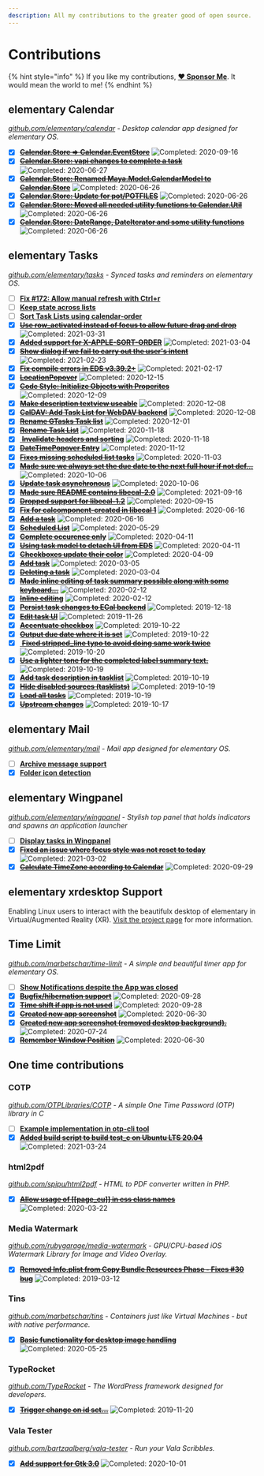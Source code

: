 ```yaml
---
description: All my contributions to the greater good of open source.
---
```


# Contributions

{% hint style="info" %}
If you like my contributions, [**❤️ Sponsor Me**](https://github.com/sponsors/marbetschar). It would mean the world to me!
{% endhint %}

## elementary Calendar

[_github.com/elementary/calendar_](https://github.com/elementary/calendar) _- Desktop calendar app designed for elementary OS._

* [x] [~~**Calendar.Store =&gt; Calendar.EventStore**~~](https://github.com/elementary/calendar/pull/595) ![Completed: 2020-09-16](https://img.shields.io/badge/completed-2020--09--16-lightgrey?style=social)
* [x] [~~**Calendar.Store: vapi changes to complete a task**~~](https://github.com/elementary/calendar/pull/558) ![Completed: 2020-06-27](https://img.shields.io/badge/completed-2020--06--27-lightgrey?style=social)
* [x] [~~**Calendar.Store: Renamed Maya.Model.CalendarModel to Calendar.Store**~~](https://github.com/elementary/calendar/pull/557) ![Completed: 2020-06-26](https://img.shields.io/badge/completed-2020--06--26-lightgrey?style=social)
* [x] [~~**Calendar.Store: Update for pot/POTFILES**~~](https://github.com/elementary/calendar/pull/556) ![Completed: 2020-06-26](https://img.shields.io/badge/completed-2020--06--26-lightgrey?style=social)
* [x] [~~**Calendar.Store: Moved all needed utility functions to Calendar.Util**~~](https://github.com/elementary/calendar/pull/555) ![Completed: 2020-06-26](https://img.shields.io/badge/completed-2020--06--26-lightgrey?style=social)
* [x] [~~**Calendar.Store: DateRange, DateIterator and some utility functions**~~](https://github.com/elementary/calendar/pull/554) ![Completed: 2020-06-26](https://img.shields.io/badge/completed-2020--06--26-lightgrey?style=social)

## elementary Tasks

[_github.com/elementary/tasks_](https://github.com/elementary/tasks/) _- Synced tasks and reminders on elementary OS._

* [ ] [**Fix \#172: Allow manual refresh with Ctrl+r**](https://github.com/elementary/tasks/pull/200)
* [ ] [**Keep state across lists**](https://github.com/elementary/tasks/pull/197)
* [ ] [**Sort Task Lists using calendar-order**](https://github.com/elementary/tasks/pull/192)
* [x] [~~**Use row_activated instead of focus to allow future drag and drop**~~](https://github.com/elementary/tasks/pull/215) ![Completed: 2021-03-31](https://img.shields.io/badge/completed-2021--03--31-lightgrey?style=social)
* [x] [~~**Added support for X-APPLE-SORT-ORDER**~~](https://github.com/elementary/tasks/pull/198) ![Completed: 2021-03-04](https://img.shields.io/badge/completed-2021--03--04-lightgrey?style=social)
* [x] [~~**Show dialog if we fail to carry out the user's intent**~~](https://github.com/elementary/tasks/pull/189) ![Completed: 2021-02-23](https://img.shields.io/badge/completed-2021--02--23-lightgrey?style=social)
* [x] [~~**Fix compile errors in EDS v3.39.2+**~~](https://github.com/elementary/tasks/pull/193) ![Completed: 2021-02-17](https://img.shields.io/badge/completed-2021--02--17-lightgrey?style=social)
* [x] [~~**LocationPopover**~~](https://github.com/elementary/tasks/pull/174) ![Completed: 2020-12-15](https://img.shields.io/badge/completed-2020--12--15-lightgrey?style=social)
* [x] [~~**Code Style: Initialize Objects with Properites**~~](https://github.com/elementary/tasks/pull/179) ![Completed: 2020-12-09](https://img.shields.io/badge/completed-2020--12--09-lightgrey?style=social)
* [x] [~~**Make description textview useable**~~](https://github.com/elementary/tasks/pull/177) ![Completed: 2020-12-08](https://img.shields.io/badge/completed-2020--12--08-lightgrey?style=social)
* [x] [~~**CalDAV: Add Task List for WebDAV backend**~~](https://github.com/elementary/tasks/pull/150) ![Completed: 2020-12-08](https://img.shields.io/badge/completed-2020--12--08-lightgrey?style=social)
* [x] [~~**Rename GTasks Task list**~~](https://github.com/elementary/tasks/pull/165) ![Completed: 2020-12-01](https://img.shields.io/badge/completed-2020--12--01-lightgrey?style=social)
* [x] [~~**Rename Task List**~~](https://github.com/elementary/tasks/pull/153) ![Completed: 2020-11-18](https://img.shields.io/badge/completed-2020--11--18-lightgrey?style=social)
* [x] [ ~~**Invalidate headers and sorting**~~](https://github.com/elementary/tasks/pull/125) ![Completed: 2020-11-18](https://img.shields.io/badge/completed-2020--11--18-lightgrey?style=social)
* [x] [~~**DateTimePopover Entry**~~](https://github.com/elementary/tasks/pull/159) ![Completed: 2020-11-12](https://img.shields.io/badge/completed-2020--11--12-lightgrey?style=social)
* [x] [~~**Fixes missing scheduled list tasks**~~](https://github.com/elementary/tasks/pull/147) ![Completed: 2020-11-03](https://img.shields.io/badge/completed-2020--11--03-lightgrey?style=social)
* [x] [~~**Made sure we always set the due date to the next full hour if not def…**~~](https://github.com/elementary/tasks/pull/102) ![Completed: 2020-10-06](https://img.shields.io/badge/completed-2020--10--06-lightgrey?style=social)
* [x] [~~**Update task asynchronous**~~](https://github.com/elementary/tasks/pull/144) ![Completed: 2020-10-06](https://img.shields.io/badge/completed-2020--10--06-lightgrey?style=social)
* [x] [~~**Made sure README contains libecal-2.0**~~](https://github.com/elementary/tasks/pull/132) ![Completed: 2021-09-16](https://img.shields.io/badge/completed-2021--09--16-lightgrey?style=social)
* [x] [~~**Dropped support for libecal-1.2**~~](https://github.com/elementary/tasks/pull/130) ![Completed: 2020-09-15](https://img.shields.io/badge/completed-2020--09--15-lightgrey?style=social)
* [x] [~~**Fix for calcomponent-created in libecal 1**~~](https://github.com/elementary/tasks/pull/122) ![Completed: 2020-06-16](https://img.shields.io/badge/completed-2020--06--16-lightgrey?style=social)
* [x] [~~**Add a task**~~](https://github.com/elementary/tasks/pull/116) ![Completed: 2020-06-16](https://img.shields.io/badge/completed-2020--06--16-lightgrey?style=social)
* [x] [~~**Scheduled List**~~](https://github.com/elementary/tasks/pull/120) ![Completed: 2020-05-29](https://img.shields.io/badge/completed-2020--05--29-lightgrey?style=social)
* [x] [~~**Complete occurence only**~~](https://github.com/elementary/tasks/pull/106) ![Completed: 2020-04-11](https://img.shields.io/badge/completed-2020--04--11-lightgrey?style=social)
* [x] [~~**Using task model to detach UI from EDS**~~](https://github.com/elementary/tasks/pull/100) ![Completed: 2020-04-11](https://img.shields.io/badge/completed-2020--04--11-lightgrey?style=social)
* [x] [~~**Checkboxes update their color**~~](https://github.com/elementary/tasks/pull/103) ![Completed: 2020-04-09](https://img.shields.io/badge/completed-2020--04--09-lightgrey?style=social)
* [x] [~~**Add task**~~](https://github.com/elementary/tasks/pull/89) ![Completed: 2020-03-05](https://img.shields.io/badge/completed-2020--03--05-lightgrey?style=social)
* [x] [~~**Deleting a task**~~](https://github.com/elementary/tasks/pull/88) ![Completed: 2020-03-04](https://img.shields.io/badge/completed-2020--03--04-lightgrey?style=social)
* [x] [~~**Made inline editing of task summary possible along with some keyboard…**~~](https://github.com/elementary/tasks/pull/76) ![Completed: 2020-02-12](https://img.shields.io/badge/completed-2020--02--12-lightgrey?style=social)
* [x] [~~**Inline editing**~~](https://github.com/elementary/tasks/pull/78) ![Completed: 2020-02-12](https://img.shields.io/badge/completed-2020--02--12-lightgrey?style=social)
* [x] [~~**Persist task changes to ECal backend**~~](https://github.com/elementary/tasks/pull/61) ![Completed: 2019-12-18](https://img.shields.io/badge/completed-2019--12--18-lightgrey?style=social)
* [x] [~~**Edit task UI**~~](https://github.com/elementary/tasks/pull/59) ![Completed: 2019-11-26](https://img.shields.io/badge/completed-2019--11--26-lightgrey?style=social)
* [x] [~~**Accentuate checkbox**~~](https://github.com/elementary/tasks/pull/55) ![Completed: 2019-10-22](https://img.shields.io/badge/completed-2019--10--22-lightgrey?style=social)
* [x] [~~**Output due date where it is set**~~](https://github.com/elementary/tasks/pull/50) ![Completed: 2019-10-22](https://img.shields.io/badge/completed-2019--10--22-lightgrey?style=social)
* [x] [ ~~**Fixed stripped\_line typo to avoid doing same work twice**~~](https://github.com/elementary/tasks/pull/48) ![Completed: 2019-10-20](https://img.shields.io/badge/completed-2019--10--20-lightgrey?style=social)
* [x] [~~**Use a lighter tone for the completed label summary text.**~~](https://github.com/elementary/tasks/pull/43) ![Completed: 2019-10-19](https://img.shields.io/badge/completed-2019--10--19-lightgrey?style=social)
* [x] [~~**Add task description in tasklist**~~](https://github.com/elementary/tasks/pull/39) ![Completed: 2019-10-19](https://img.shields.io/badge/completed-2019--10--19-lightgrey?style=social)
* [x] [~~**Hide disabled sources \(tasklists\)**~~](https://github.com/elementary/tasks/pull/38) ![Completed: 2019-10-19](https://img.shields.io/badge/completed-2019--10--19-lightgrey?style=social)
* [x] [~~**Load all tasks**~~](https://github.com/elementary/tasks/pull/44) ![Completed: 2019-10-19](https://img.shields.io/badge/completed-2019--10--19-lightgrey?style=social)
* [x] [~~**Upstream changes**~~](https://github.com/marbetschar/tasks/pull/2) ![Completed: 2019-10-17](https://img.shields.io/badge/completed-2019--10--17-lightgrey?style=social)

## elementary Mail

[_github.com/elementary/mail_](https://github.com/elementary/mail) _- Mail app designed for elementary OS._

* [ ] [**Archive message support**](https://github.com/elementary/mail/pull/542)
* [x] [**Folder icon detection**](https://github.com/elementary/mail/pull/545)

## elementary Wingpanel

[_github.com/elementary/wingpanel_](https://github.com/elementary/wingpanel) _- Stylish top panel that holds indicators and spawns an application launcher_

* [ ] [**Display tasks in Wingpanel**](https://github.com/elementary/wingpanel-indicator-datetime/pull/252)
* [x] [~~**Fixed an issue where focus style was not reset to today**~~](https://github.com/elementary/wingpanel-indicator-datetime/pull/251) ![Completed: 2021-03-02](https://img.shields.io/badge/completed-2021--03--02-lightgrey?style=social)
* [x] [~~**Calculate TimeZone according to Calendar**~~](https://github.com/elementary/wingpanel-indicator-datetime/pull/233) ![Completed: 2020-09-29](https://img.shields.io/badge/completed-2020--09--29-lightgrey?style=social)

## elementary xrdesktop Support

Enabling Linux users to interact with the beautifulx desktop of elementary in Virtual/Augmented Reality (XR). [Visit the project page](projects/elementary-xrdesktop-support.md) for more information.

## Time Limit

[_github.com/marbetschar/time-limit_](https://github.com/marbetschar/time-limit) _- A simple and beautiful timer app for elementary OS._

* [ ] [**Show Notifications despite the App was closed**](https://github.com/marbetschar/time-limit/issues/31)
* [x] [~~**Bugfix/hibernation support**~~](https://github.com/marbetschar/time-limit/pull/40) ![Completed: 2020-09-28](https://img.shields.io/badge/completed-2020--09--28-lightgrey?style=social)
* [x] [~~**Time shift if app is not used**~~](https://github.com/marbetschar/time-limit/pull/39) ![Completed: 2020-09-28](https://img.shields.io/badge/completed-2020--09--28-lightgrey?style=social)
* [x] [~~**Created new app screenshot**~~](https://github.com/marbetschar/time-limit/pull/35) ![Completed: 2020-06-30](https://img.shields.io/badge/completed-2020--06--30-lightgrey?style=social)
* [x] [~~**Created new app screenshot \(removed desktop background\).**~~](https://github.com/marbetschar/time-limit/pull/35) ![Completed: 2020-07-24](https://img.shields.io/badge/completed-2020--07--24-lightgrey?style=social)
* [x] [~~**Remember Window Position**~~](https://github.com/marbetschar/time-limit/pull/34) ![Completed: 2020-06-30](https://img.shields.io/badge/completed-2020--06--30-lightgrey?style=social)

## One time contributions

### COTP

[_github.com/OTPLibraries/COTP_](https://github.com/OTPLibraries/COTP) _- A simple One Time Password \(OTP\) library in C_

* [ ] [**Example implementation in otp-cli tool**](https://github.com/OTPLibraries/COTP/pull/5)
* [x] [~~**Added build script to build test\_c on Ubuntu LTS 20.04**~~](https://github.com/OTPLibraries/COTP/pull/4) ![Completed: 2021-03-24](https://img.shields.io/badge/completed-2021--03--24-lightgrey?style=social)

### html2pdf

[_github.com/spipu/html2pdf_](https://github.com/spipu/html2pdf) _- HTML to PDF converter written in PHP._

* [x] [~~**Allow usage of \[\[page\_cu\]\] in css class names**~~](https://github.com/spipu/html2pdf/pull/525) ![Completed: 2020-03-22](https://img.shields.io/badge/completed-2020--03--22-lightgrey?style=social)

### Media Watermark

[_github.com/rubygarage/media-watermark_](https://github.com/rubygarage/media-watermark) _- GPU/CPU-based iOS Watermark Library for Image and Video Overlay._

* [x] [~~**Removed Info.plist from Copy Bundle Resources Phase - Fixes \#30 bug**~~](https://github.com/rubygarage/media-watermark/pull/31) ![Completed: 2019-03-12](https://img.shields.io/badge/completed-2019--03--12-lightgrey?style=social)

### Tins

[_github.com/marbetschar/tins_](https://github.com/marbetschar/tins) _- Containers just like Virtual Machines - but with native performance._

* [x] [~~**Basic functionality for desktop image handling**~~](https://github.com/marbetschar/tins/pull/20) ![Completed: 2020-05-25](https://img.shields.io/badge/completed-2020--05--25-lightgrey?style=social)

### TypeRocket

[_github.com/TypeRocket_](https://github.com/TypeRocket) _- The WordPress framework designed for developers._

* [x] [~~**Trigger change on id set...**~~](https://github.com/TypeRocket/core/pull/68) ![Completed: 2019-11-20](https://img.shields.io/badge/completed-2019--11--20-lightgrey?style=social)

### Vala Tester

[_github.com/bartzaalberg/vala-tester_](https://github.com/bartzaalberg/vala-tester) _- Run your Vala Scribbles._

* [x] [~~**Add support for Gtk 3.0**~~](https://github.com/bartzaalberg/vala-tester/pull/8) ![Completed: 2020-10-01](https://img.shields.io/badge/completed-2020--10--01-lightgrey?style=social)

